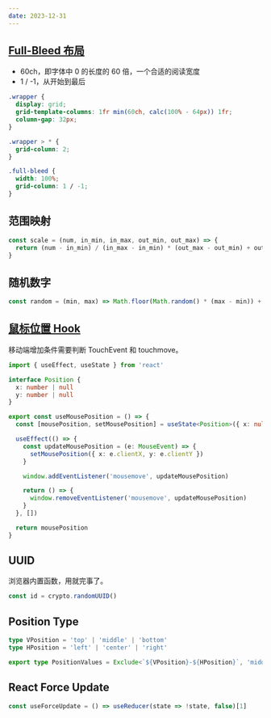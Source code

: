 ```yaml
---
date: 2023-12-31
---
```


## [Full-Bleed 布局](https://www.joshwcomeau.com/css/full-bleed/)

- 60ch，即字体中 0 的长度的 60 倍，一个合适的阅读宽度
- 1 / -1，从开始到最后

```css
.wrapper {
  display: grid;
  grid-template-columns: 1fr min(60ch, calc(100% - 64px)) 1fr;
  column-gap: 32px;
}

.wrapper > * {
  grid-column: 2;
}

.full-bleed {
  width: 100%;
  grid-column: 1 / -1;
}
```


## 范围映射

```js
const scale = (num, in_min, in_max, out_min, out_max) => {
  return (num - in_min) / (in_max - in_min) * (out_max - out_min) + out_min
}
```


## 随机数字

```js
const random = (min, max) => Math.floor(Math.random() * (max - min)) + min
```


## [鼠标位置 Hook](https://www.joshwcomeau.com/snippets/react-hooks/use-mouse-position/)

移动端增加条件需要判断 TouchEvent 和 touchmove。

```ts
import { useEffect, useState } from 'react'

interface Position {
  x: number | null
  y: number | null
}

export const useMousePosition = () => {
  const [mousePosition, setMousePosition] = useState<Position>({ x: null, y: null })

  useEffect(() => {
    const updateMousePosition = (e: MouseEvent) => {
      setMousePosition({ x: e.clientX, y: e.clientY })
    }

    window.addEventListener('mousemove', updateMousePosition)

    return () => {
      window.removeEventListener('mousemove', updateMousePosition)
    }
  }, [])

  return mousePosition
}
```

## UUID

浏览器内置函数，用就完事了。

```js
const id = crypto.randomUUID()
```


## Position Type

```ts
type VPosition = 'top' | 'middle' | 'bottom'
type HPosition = 'left' | 'center' | 'right'

export type PositionValues = Exclude<`${VPosition}-${HPosition}`, 'middle-center'> | 'center'
```



## React Force Update

```ts
const useForceUpdate = () => useReducer(state => !state, false)[1]
```

